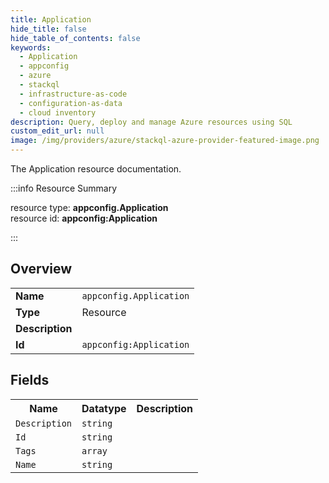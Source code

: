 ```yaml
---
title: Application
hide_title: false
hide_table_of_contents: false
keywords:
  - Application
  - appconfig
  - azure
  - stackql
  - infrastructure-as-code
  - configuration-as-data
  - cloud inventory
description: Query, deploy and manage Azure resources using SQL
custom_edit_url: null
image: /img/providers/azure/stackql-azure-provider-featured-image.png
---
```

The Application resource documentation.

:::info Resource Summary

<div class="row">
<div class="providerDocColumn">
<span>resource type:&nbsp;<b>appconfig.Application</b></span><br />
<span>resource id:&nbsp;<b>appconfig:Application</b></span><br />
</div>
</div>

:::

## Overview
<table><tbody>
<tr><td><b>Name</b></td><td><code>appconfig.Application</code></td></tr>
<tr><td><b>Type</b></td><td>Resource</td></tr>
<tr><td><b>Description</b></td><td></td></tr>
<tr><td><b>Id</b></td><td><code>appconfig:Application</code></td></tr>
</tbody></table>

## Fields
<table><tbody>
<tr><th>Name</th><th>Datatype</th><th>Description</th></tr>
<tr><td><code>Description</code></td><td><code>string</code></td><td></td></tr><tr><td><code>Id</code></td><td><code>string</code></td><td></td></tr><tr><td><code>Tags</code></td><td><code>array</code></td><td></td></tr><tr><td><code>Name</code></td><td><code>string</code></td><td></td></tr>
</tbody></table>